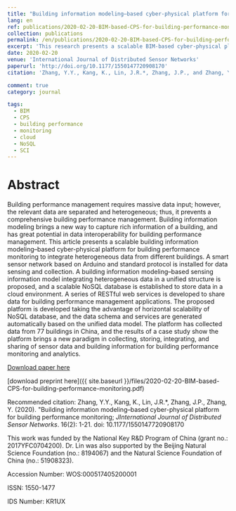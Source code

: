 ```yaml
---
title: "Building information modeling–based cyber-physical platform for building performance monitoring"
lang: en
ref: publications/2020-02-20-BIM-based-CPS-for-building-performance-monitoring
collection: publications
permalink: /en/publications/2020-02-20-BIM-based-CPS-for-building-performance-monitoring
excerpt: 'This research presents a scalable BIM-based cyber-physical platform for building performance monitoring.'
date: 2020-02-20
venue: 'International Journal of Distributed Sensor Networks'
paperurl: 'http://doi.org/10.1177/1550147720908170'
citation: 'Zhang, Y.Y., Kang, K., Lin, J.R.*, Zhang, J.P., and Zhang, Y. (2020). &quot;Building information modeling–based cyber-physical platform for building performance monitoring; <i>JInternational Journal of Distributed Sensor Networks</i>. 16(2): 1-21. doi: 10.1177/1550147720908170'

comment: true
category: journal

tags: 
  - BIM
  - CPS
  - building performance
  - monitoring
  - cloud
  - NoSQL
  - SCI
---
```



Abstract
====

Building performance management requires massive data input; however, the relevant data are separated and heterogeneous; thus, it prevents a comprehensive building performance management. Building information modeling brings a new way to capture rich information of a building, and has great potential in data interoperability for building performance management. This article presents a scalable building information modeling–based cyber-physical platform for building performance monitoring to integrate heterogeneous data from different buildings. A smart sensor network based on Arduino and standard protocol is installed for data sensing and collection. A building information modeling–based sensing information model integrating heterogeneous data in a unified structure is proposed, and a scalable NoSQL database is established to store data in a cloud environment. A series of RESTful web services is developed to share data for building performance management applications. The proposed platform is developed taking the advantage of horizontal scalability of NoSQL database, and the data schema and services are generated automatically based on the unified data model. The platform has collected data from 77 buildings in China, and the results of a case study show the platform brings a new paradigm in collecting, storing, integrating, and sharing of sensor data and building information for building performance monitoring and analytics.

[Download paper here](http://doi.org/10.1177/1550147720908170)

[download preprint here]({{ site.baseurl }}/files/2020-02-20-BIM-based-CPS-for-building-performance-monitoring.pdf)

Recommended citation: Zhang, Y.Y., Kang, K., Lin, J.R.*, Zhang, J.P., Zhang, Y. (2020). &quot;Building information modeling–based cyber-physical platform for building performance monitoring; <i>JInternational Journal of Distributed Sensor Networks</i>. 16(2): 1-21. doi: 10.1177/1550147720908170

This work was funded by the National Key R&D Program of China (grant no.: 2017YFC0704200). Dr. Lin was also supported by the Beijing Natural Science Foundation (no.: 8194067) and the Natural Science Foundation of China (no.: 51908323).

Accession Number: WOS:000517405200001

ISSN: 1550-1477

IDS Number: KR1UX